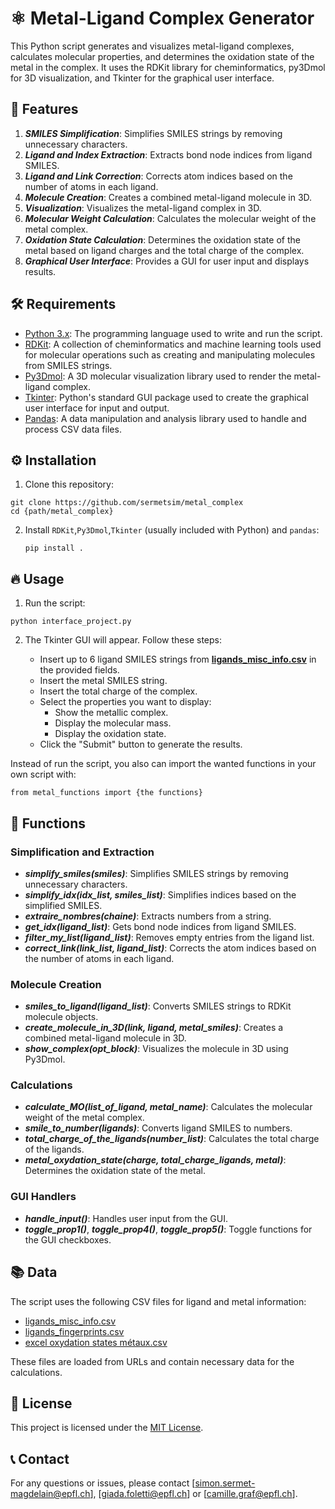 # ⚛️ Metal-Ligand Complex Generator

This Python script generates and visualizes metal-ligand complexes, calculates molecular properties, and determines the oxidation state of the metal in the complex. It uses the RDKit library for cheminformatics, py3Dmol for 3D visualization, and Tkinter for the graphical user interface.


## 🔗 Features

1. ***SMILES Simplification***: Simplifies SMILES strings by removing unnecessary characters.
2. ***Ligand and Index Extraction***: Extracts bond node indices from ligand SMILES.
3. ***Ligand and Link Correction***: Corrects atom indices based on the number of atoms in each ligand.
4. ***Molecule Creation***: Creates a combined metal-ligand molecule in 3D.
5. ***Visualization***: Visualizes the metal-ligand complex in 3D.
6. ***Molecular Weight Calculation***: Calculates the molecular weight of the metal complex.
7. ***Oxidation State Calculation***: Determines the oxidation state of the metal based on ligand charges and the total charge of the complex.
8. ***Graphical User Interface***: Provides a GUI for user input and displays results.

## 🛠️ Requirements

- [Python 3.x](https://www.python.org/): The programming language used to write and run the script.
- [RDKit](https://github.com/rdkit/rdkit): A collection of cheminformatics and machine learning tools used for molecular operations such as creating and manipulating molecules from SMILES strings.
- [Py3Dmol](https://github.com/3dmol/3Dmol.js): A 3D molecular visualization library used to render the metal-ligand complex.
- [Tkinter](https://wiki.python.org/moin/TkInter): Python's standard GUI package used to create the graphical user interface for input and output.
- [Pandas](https://github.com/pandas-dev/pandas): A data manipulation and analysis library used to handle and process CSV data files.



## ⚙️ Installation

1. Clone this repository:
```
git clone https://github.com/sermetsim/metal_complex
cd {path/metal_complex}
```
2. Install `RDKit`,`Py3Dmol`,`Tkinter` (usually included with Python) and `pandas`:
   ```
   pip install .
   ```


## 🔥 Usage

1. Run the script:
```
python interface_project.py
```

2. The Tkinter GUI will appear. Follow these steps:

   - Insert up to 6 ligand SMILES strings from **[ligands_misc_info.csv](https://raw.githubusercontent.com/hkneiding/tmQMg-L/main/ligands_misc_info.csv)** in the provided fields.
   - Insert the metal SMILES string.
   - Insert the total charge of the complex.
   - Select the properties you want to display:
      - Show the metallic complex.
      - Display the molecular mass.
      - Display the oxidation state.
   - Click the "Submit" button to generate the results.

Instead of run the script, you also can import the wanted functions in your own script with:  
```
from metal_functions import {the functions}
```


## 🧮 Functions

### Simplification and Extraction

- ***simplify_smiles(smiles)***: Simplifies SMILES strings by removing unnecessary characters.
- ***simplify_idx(idx_list, smiles_list)***: Simplifies indices based on the simplified SMILES.
- ***extraire_nombres(chaine)***: Extracts numbers from a string.
- ***get_idx(ligand_list)***: Gets bond node indices from ligand SMILES.
- ***filter_my_list(ligand_list)***: Removes empty entries from the ligand list.
- ***correct_link(link_list, ligand_list)***: Corrects the atom indices based on the number of atoms in each ligand.

### Molecule Creation

- ***smiles_to_ligand(ligand_list)***: Converts SMILES strings to RDKit molecule objects.
- ***create_molecule_in_3D(link, ligand, metal_smiles)***: Creates a combined metal-ligand molecule in 3D.
- ***show_complex(opt_block)***: Visualizes the molecule in 3D using Py3Dmol.

### Calculations

- ***calculate_MO(list_of_ligand, metal_name)***: Calculates the molecular weight of the metal complex.
- ***smile_to_number(ligands)***: Converts ligand SMILES to numbers.
- ***total_charge_of_the_ligands(number_list)***: Calculates the total charge of the ligands.
- ***metal_oxydation_state(charge, total_charge_ligands, metal)***: Determines the oxidation state of the metal.

### GUI Handlers

- ***handle_input()***: Handles user input from the GUI.
- ***toggle_prop1()***, ***toggle_prop4()***, ***toggle_prop5()***: Toggle functions for the GUI checkboxes.


## 📚 Data

The script uses the following CSV files for ligand and metal information:
   - [ligands_misc_info.csv](https://raw.githubusercontent.com/hkneiding/tmQMg-L/main/ligands_misc_info.csv)
   - [ligands_fingerprints.csv](https://raw.githubusercontent.com/hkneiding/tmQMg-L/main/ligands_fingerprints.csv)
   - [excel oxydation states métaux.csv](https://raw.githubusercontent.com/sermetsim/metal_complex/main/data/excel%20oxydation%20states%20m%C3%A9taux.csv)
     
These files are loaded from URLs and contain necessary data for the calculations.


## 📌 License

This project is licensed under the [MIT License](LICENSE).


## 📞 Contact

For any questions or issues, please contact [simon.sermet-magdelain@epfl.ch], [giada.foletti@epfl.ch] or [camille.graf@epfl.ch]. 


